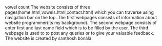 vowel count
The website consists of three pages(home.html,vowels.html,contact.html) which you can traverse using navigation bar on the top.
The first webpages consists of information about website programmer(its my background).
The second webpage consists of enter first and last name field which is to be filled by the user.
The third webpage is used to to post any queries or to give your valuable feedback. 
The website is created by santhosh bonala
